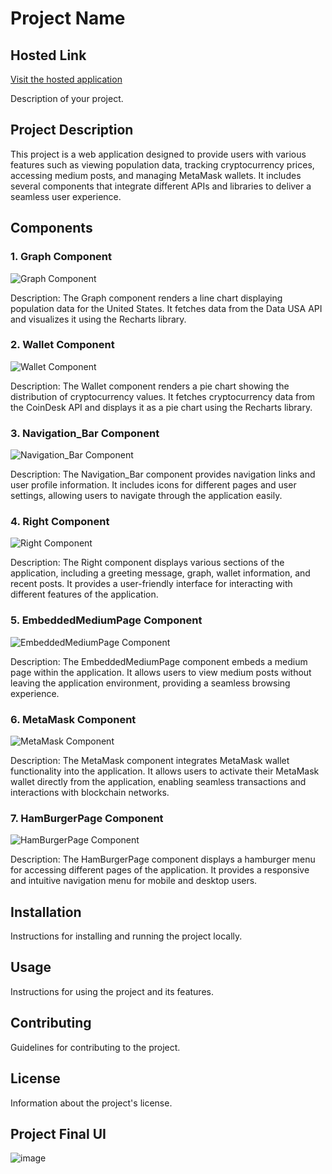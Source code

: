 # Project Name
## Hosted Link
[Visit the hosted application](https://example.com)

Description of your project.

## Project Description

This project is a web application designed to provide users with various features such as viewing population data, tracking cryptocurrency prices, accessing medium posts, and managing MetaMask wallets. It includes several components that integrate different APIs and libraries to deliver a seamless user experience.

## Components

### 1. Graph Component

![Graph Component](graph_component_image.png)

Description: The Graph component renders a line chart displaying population data for the United States. It fetches data from the Data USA API and visualizes it using the Recharts library.

### 2. Wallet Component

![Wallet Component](wallet_component_image.png)

Description: The Wallet component renders a pie chart showing the distribution of cryptocurrency values. It fetches cryptocurrency data from the CoinDesk API and displays it as a pie chart using the Recharts library.

### 3. Navigation_Bar Component

![Navigation_Bar Component](navigation_bar_component_image.png)

Description: The Navigation_Bar component provides navigation links and user profile information. It includes icons for different pages and user settings, allowing users to navigate through the application easily.

### 4. Right Component

![Right Component](right_component_image.png)

Description: The Right component displays various sections of the application, including a greeting message, graph, wallet information, and recent posts. It provides a user-friendly interface for interacting with different features of the application.

### 5. EmbeddedMediumPage Component

![EmbeddedMediumPage Component](embedded_medium_page_component_image.png)

Description: The EmbeddedMediumPage component embeds a medium page within the application. It allows users to view medium posts without leaving the application environment, providing a seamless browsing experience.

### 6. MetaMask Component

![MetaMask Component](metamask_component_image.png)

Description: The MetaMask component integrates MetaMask wallet functionality into the application. It allows users to activate their MetaMask wallet directly from the application, enabling seamless transactions and interactions with blockchain networks.

### 7. HamBurgerPage Component

![HamBurgerPage Component](hamburger_page_component_image.png)

Description: The HamBurgerPage component displays a hamburger menu for accessing different pages of the application. It provides a responsive and intuitive navigation menu for mobile and desktop users.

## Installation

Instructions for installing and running the project locally.

## Usage

Instructions for using the project and its features.

## Contributing

Guidelines for contributing to the project.

## License

Information about the project's license.



## Project Final UI

![image](https://github.com/Ayush19bansal/Carbon-Cell/assets/118842033/b28092c2-83c3-4595-a070-2bf1b2261a8f)



